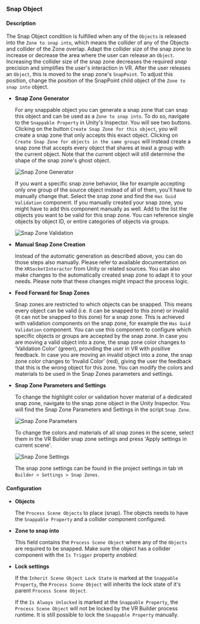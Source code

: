 ### Snap Object

#### Description

The Snap Object condition is fulfilled when any of the `Objects` is released into the `Zone to snap into`, which means the collider of any of the Objects and collider of the Zone overlap. Adapt the collider size of the snap zone to increase or decrease the area where the user can release an `Object`. Increasing the collider size of the snap zone decreases the required *snap* precision and simplifies the user's interaction in VR. 
After the user releases an `Object`, this is moved to the snap zone's `SnapPoint`. To adjust this position, change the position of the SnapPoint child object of the `Zone to snap into` object.

- **Snap Zone Generator**

    For any snappable object you can generate a snap zone that can snap this object and can be used as a `Zone to snap into`. To do so, navigate to the `Snappable Property` in Unity's Inspector. You will see two buttons. Clicking on the button `Create Snap Zone for this object`, you will create a snap zone that only accepts this exact object. Clicking on `Create Snap Zone for objects in the same groups` will instead create a snap zone that accepts every object that shares at least a group with the current object. Note that the current object will still determine the shape of the snap zone's ghost object.
    
    ![Snap Zone Generator](images/snapzonegenerator.png)

    If you want a specific snap zone behavior, like for example accepting only one group of the source object instead of all of them, you'll have to manually change that. Select the snap zone and find the `Has Guid Validation` component. If you manually created your snap zone, you might have to add this component manually as well.
    Add to the list the objects you want to be valid for this snap zone. You can reference single objects by object ID, or entire categories of objects via groups.

    ![Snap Zone Validation](images/snapzone-validation.png)

- **Manual Snap Zone Creation**
  
    Instead of the automatic generation as described above, you can do those steps also manually. Please refer to available documentation on the `XRSocketInteractor` from Unity or related sources. You can also make changes to the automatically created snap zone to adapt it to your needs. Please note that these changes might impact the process logic.

- **Feed Forward for Snap Zones**

    Snap zones are restricted to which objects can be snapped. This means every object can be valid (i.e. it can be snapped to this zone) or invalid (it can not be snapped to this zone) for a snap zone. This is achieved with validation components on the snap zone, for example the `Has Guid Validation` component. You can use this component to configure which specific objects or groups are accepted by the snap zone.
    In case you are moving a valid object into a zone, the snap zone color changes to ‘Validation Color’ (green), providing the user in VR with positive feedback. In case you are moving an invalid object into a zone, the snap zone color changes to ‘Invalid Color’ (red), giving the user the feedback that this is the wrong object for this zone. 
    You can modify the colors and materials to be used in the Snap Zones parameters and settings.

- **Snap Zone Parameters and Settings**

    To change the highlight color or validation hover material of a dedicated snap zone, navigate to the snap zone object in the Unity Inspector. You will find the Snap Zone Parameters and Settings in the script `Snap Zone`.

    ![Snap Zone Parameters](images/snapzoneparameters.png)

    To change the colors and materials of all snap zones in the scene, select them in the VR Builder snap zone settings and press 'Apply settings in current scene'.

    ![Snap Zone Settings](images/snapzonesettings.png)

    The snap zone settings can be found in the project settings in tab `VR Builder > Settings > Snap Zones`.

#### Configuration

- **Objects**

    The `Process Scene Objects` to place (snap). The objects needs to have the `Snappable Property` and a collider component configured. 

- **Zone to snap into**

    This field contains the `Process Scene Object` where any of the `Objects` are required to be snapped. Make sure the object has a collider component with the `Is Trigger` property *enabled*.

- **Lock settings**

    If the `Inherit Scene Object Lock State` is marked at the `Snappable Property`, the `Process Scene Object` will inherits the lock state of it's parent `Process Scene Object`.

    If the `Is Always Unlocked` is marked at the `Snappable Property`, the `Process Scene Object` will not be locked by the VR Builder process runtime.
    It is still possible to lock the `Snappable Property` manually.